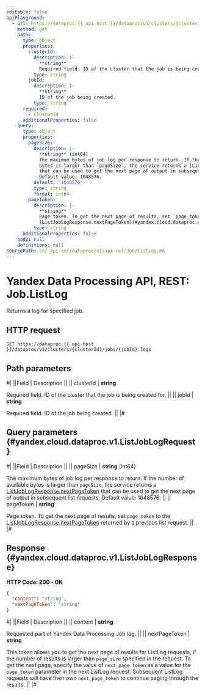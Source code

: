 ```yaml
---
editable: false
apiPlayground:
  - url: https://dataproc.{{ api-host }}/dataproc/v1/clusters/{clusterId}/jobs/{jobId}:logs
    method: get
    path:
      type: object
      properties:
        clusterId:
          description: |-
            **string**
            Required field. ID of the cluster that the job is being created for.
          type: string
        jobId:
          description: |-
            **string**
            ID of the job being created.
          type: string
      required:
        - clusterId
      additionalProperties: false
    query:
      type: object
      properties:
        pageSize:
          description: |-
            **string** (int64)
            The maximum bytes of job log per response to return. If the number of available
            bytes is larger than `pageSize`, the service returns a [ListJobLogResponse.nextPageToken](#yandex.cloud.dataproc.v1.ListJobLogResponse)
            that can be used to get the next page of output in subsequent list requests.
            Default value: 1048576.
          default: '1048576'
          type: string
          format: int64
        pageToken:
          description: |-
            **string**
            Page token. To get the next page of results, set `page_token` to the
            [ListJobLogResponse.nextPageToken](#yandex.cloud.dataproc.v1.ListJobLogResponse) returned by a previous list request.
          type: string
      additionalProperties: false
    body: null
    definitions: null
sourcePath: en/_api-ref/dataproc/v1/api-ref/Job/listLog.md
---
```


# Yandex Data Processing API, REST: Job.ListLog

Returns a log for specified job.

## HTTP request

```
GET https://dataproc.{{ api-host }}/dataproc/v1/clusters/{clusterId}/jobs/{jobId}:logs
```

## Path parameters

#|
||Field | Description ||
|| clusterId | **string**

Required field. ID of the cluster that the job is being created for. ||
|| jobId | **string**

Required field. ID of the job being created. ||
|#

## Query parameters {#yandex.cloud.dataproc.v1.ListJobLogRequest}

#|
||Field | Description ||
|| pageSize | **string** (int64)

The maximum bytes of job log per response to return. If the number of available
bytes is larger than `pageSize`, the service returns a [ListJobLogResponse.nextPageToken](#yandex.cloud.dataproc.v1.ListJobLogResponse)
that can be used to get the next page of output in subsequent list requests.
Default value: 1048576. ||
|| pageToken | **string**

Page token. To get the next page of results, set `page_token` to the
[ListJobLogResponse.nextPageToken](#yandex.cloud.dataproc.v1.ListJobLogResponse) returned by a previous list request. ||
|#

## Response {#yandex.cloud.dataproc.v1.ListJobLogResponse}

**HTTP Code: 200 - OK**

```json
{
  "content": "string",
  "nextPageToken": "string"
}
```

#|
||Field | Description ||
|| content | **string**

Requested part of Yandex Data Processing Job log. ||
|| nextPageToken | **string**

This token allows you to get the next page of results for ListLog requests,
if the number of results is larger than `page_size` specified in the request.
To get the next page, specify the value of `next_page_token` as a value for
the `page_token` parameter in the next ListLog request. Subsequent ListLog
requests will have their own `next_page_token` to continue paging through the results. ||
|#